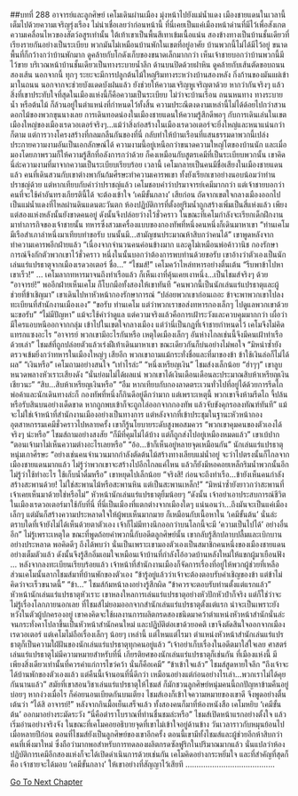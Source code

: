 ##บทที่ 288 อาจารย์และลูกศิษย์
เคโมเดินผ่านเมือง มุ่งหน้าไปยังแม่น้ำแดง
เมืองชายแดนในเวลานี้เต็มไปด้วยความเจริญรุ่งเรือง ไม่น่าเชื่อเลยว่าก่อนหน้านี้ ที่นี่เคยเป็นแค่เมืองหน้าด่านที่มีไว้เพื่อสังเกตความเคลื่อนไหวของสัตว์อสูรเท่านั้น ใต้เท้าเขาเป็นพื้นสีเทาเข้มเนื้อแน่น สองข้างทางเป็นบ้านชั้นเดียวที่เรียงรายกันอย่างเป็นระเบียบ พวกมันไม่เหมือนบ้านพักในเขตที่อยู่อาศัย บ้านพวกนี้ไม่ได้มีไว้อยู่ ขนาดพื้นที่ก็กว้างกว่าบ้านพักมาก ดูคล้ายกับโกดังเก็บของขนาดเล็กมากกว่า
เห็นเจ้าชายบอกว่าบ้านพวกนี้มีไว้ขาย
บริเวณหน้าบ้านชั้นเดียวเป็นทางระบายน้ำลึก ด้านบนปิดด้วยฝาหิน ดูคล้ายกับเส้นตัดขอบถนนสองเส้น นอกจากนี้ ทุกๆ ระยะจะมีการปลูกต้นไม้ใหญ่ริมทางระหว่างบ้านสองหลัง กิ่งก้านของมันแผ่เข้ามาในถนน นอกจากจะช่วยบังแดดบังฝนแล้ว ยังช่วยให้ความเจริญหูเจริญตาด้วย
หากว่ากันจริงๆ แล้ว สิ่งที่เขาประทับใจที่สุดในเมืองแห่งนี้ก็คือความเป็นระเบียบ
ไม่ว่าจะบ้านเรือน ถนนหนทาง ทางระบายน้ำ หรือต้นไม้ ก็ล้วนอยู่ในตำแหน่งที่กำหนดไว้ทั้งสิ้น ความประณีตงดงามเหล่านี้ไม่ได้ด้อยไปกว่าสวนดอกไม้ของพวกขุนนางเลย การเดินทอดน่องในเมืองชายแดนให้ความรู้สึกดีพอๆ กับการเดินเล่นในเขตเมืองใหญ่ของเมืองเรดวอเตอร์จริงๆ...แม้ว่าสิ่งก่อสร้างในเมืองเรดวอเตอร์จะยิ่งใหญ่และหนาแน่นกว่าก็ตาม แต่การวางโครงสร้างที่กลมกลืนกันของที่นี่ กลับทำให้บ้านเรือนที่แสนธรรมดาพวกนี้เปล่งประกายความงามอันเป็นเอกลักษณ์ได้ ความงามนี้อยู่เหนือกว่าขนาดความใหญ่โตของบ้านนัก และเมื่อมองโดยภาพรวมก็ให้ความรู้สึกที่อลังการกว่าด้วย
ก็คงเหมือนกับสูตรเคมีที่เป็นระเบียบพวกนั้น เขาคิด นี่ล่ะความงามที่มาจากความเป็นระเบียบเรียบร้อย
เวลานี้ เคโมกลายเป็นคนมีชื่อเสียงในเมืองชายแดนแล้ว คนที่เดินสวนกับเขาต่างพากันก้มศีรษะทำความเคารพเขา ทั้งยังเรียกเขาอย่างนอบน้อมว่าท่านปราชญ์ด้วย แต่หากเทียบกับคำว่าปราชญ์แล้ว เคโมชอบคำว่าปรมาจารย์เคมีมากกว่า แต่เจ้าชายบอกว่าคนที่จะใช้คำอันทรงเกียรตินี้ได้ จะต้องเข้าใจ ‘เคมีขั้นกลาง’ เสียก่อน
ถัดจากเขตใจกลางเมืองออกไปเป็นแม่น้ำแดงที่ไหลผ่านดินแดนตะวันตก ห้องปฏิบัติการที่ตั้งอยู่ริมน้ำถูกสร้างเพิ่มเป็นสี่แห่งแล้ว เพียงแต่สองแห่งหลังนั้นยังขาดคนอยู่ ดังนั้นจึงปล่อยว่างไว้ชั่วคราว
ในขณะที่เคโมกำลังจะเรียกเด็กฝึกงานมาทำภารกิจของเจ้าชายนั้น ทหารซึ่งสวมเครื่องแบบของกองทัพที่หนึ่งคนหนึ่งก็เดินมาหาเขา
“ท่านเคโม มีเรือสำเภาลำหนึ่งมาเทียบท่าขอรับ บนนั้นมี...สามัญชนประมาณห้าสิบกว่าคนได้” เขาพูดหลังจากทำความเคารพอีกฝ่ายแล้ว “เนื่องจากจำนวนคนค่อนข้างมาก และดูไม่เหมือนพ่อค้าวานิช กองรักษาการณ์จึงกักตัวพวกเขาไว้ชั่วคราว หนึ่งในนั้นบอกว่าต้องการพบท่านด้วยขอรับ เขาอ้างว่าตัวเองเป็นนักเล่นแร่แปรธาตุจากเมืองเรดวอเตอร์ ชื่อ...”
“ไชมส์!” เคโมคว้าไหล่ทหารอย่างตื่นเต้น “รีบพาข้าไปหาเขาเร็ว!”
…
เคโมลากทหารมาจนถึงท่าเรือแล้ว ก็เห็นเงาที่คุ้นเคยเงาหนึ่ง...เป็นไชมส์จริงๆ ด้วย
“อาจารย์!” พออีกฝ่ายเห็นเคโม ก็โบกมือทั้งสองให้เขาทันที
“คนพวกนี้เป็นนักเล่นแร่แปรธาตุและผู้ช่วยที่ข้าเชิญมา” เขาเดินไปหาหัวหน้ากองรักษาการณ์ “ปล่อยพวกเขาก่อนเถอะ ข้าจะพาพวกเขาไปลงทะเบียนที่สำนักงานเมืองเอง”
“ขอรับ ท่านเคโม แต่ว่าพวกเราขอส่งทหารกองเล็กๆ ไปดูแลพวกเขาด้วยนะขอรับ”
“ไม่มีปัญหา”
แม้จะใช้คำว่าดูแล แต่ความจริงแล้วคือการเฝ้าระวังและควบคุมมากกว่า เผื่อว่ามีใครแอบหนีออกจากกลุ่ม เข้าไปในเขตใจกลางเมือง แต่ว่านี่เป็นกฎที่เจ้าชายกำหนดไว้ เคโมจึงไม่คิดแทรกแซงอะไร
“อาจารย์ พวกเขามีอะไรกันหรือ เหตุใดเมืองเล็กๆ อันห่างไกลเช่นนี้จึงมีคนเฝ้าท่าเรือด้วยเล่า” ไชมส์ที่ถูกปล่อยตัวแล้วเร่งฝีเท้าเดินมาหาเขา ขณะเดียวกันก็บ่นอย่างไม่พอใจ “มิหนำซ้ำยังตรวจเข้มยิ่งกว่าทหารในเมืองใหญ่ๆ เสียอีก พวกเขาถามแม้กระทั่งชื่อและที่มาของข้า ข้าใช้เงินล่อก็ไม่ได้ผล”
“เงินหรือ” เคโมถามอย่างสนใจ “เท่าไรล่ะ”
“หนึ่งเหรียญเงิน” ไชมส์งงเล็กน้อย
“ฮ่าๆๆ” เขาลูบหนวดพลางหัวเราะเสียงดัง “นั่นย่อมไม่ได้ผลแน่ พวกเขาได้เงินเดือนเดือนละประมาณสิบห้าเหรียญเงินเชียวนะ”
“สิบ...สิบห้าเหรียญเงินหรือ”
“อืม หากเทียบกับกองลาดตระเวนทั่วไปที่อยู่ได้ด้วยการรีดไถพ่อค้าและนักเดินทางล่ะก็ กองทัพที่หนึ่งก็กินดีอยู่ดีกว่ามาก แต่เพราะเหตุนี้ พวกเขาจึงห้ามรีดไถ จี้ปล้น หรือรับสินบนอย่างเด็ดขาด หากถูกพบเข้าก็จะถูกไล่ออกจากกองทัพ แล้วจับขังคุกรอลงทัณฑ์ทันที” แม้จะไม่ใช่เจ้าหน้าที่สำนักงานเมืองอย่างเป็นทางการ แต่หลังจากที่เข้าประชุมในฐานะหัวหน้ากองอุตสาหกรรมเคมีชั่วคราวไปหลายครั้ง เขาก็รู้นโยบายระดับสูงพอสมควร
“พวกเขาคุมคนของตัวเองได้จริงๆ น่ะหรือ” ไชมส์ถามอย่างสงสัย
“ก็มีที่คุมไม่ได้บ้าง แต่ก็ถูกส่งไปอยู่เหมืองหมดแล้ว” เขาเบ้ปาก “ตอนเจ้ามาไม่เห็นความต่างอะไรเลยหรือ”
“อ้อ...ข้าก็เห็นอยู่หลายจุดเหมือนกัน” นักเล่นแร่แปรธาตุหนุ่มเกาศีรษะ “อย่างเช่นคนจำนวนมากกำลังตัดต้นไม้สร้างทางเลียบแม่น้ำอยู่ จะว่าไปตรงนั้นก็ไกลจากเมืองชายแดนมากแล้ว ไม่รู้ว่าพวกเขาจะสร้างไปอีกไกลแค่ไหน แล้วก็ยังมีหอคอยเหล็กริมน้ำพวกนั้นอีก ไม่รู้ว่าใช้ทำอะไร ใช้เก็บน้ำดื่มหรือ” เขาหยุดไปเล็กน้อย “จริงสิ! ก่อนจะถึงท่าเรือ...ข้ายังเห็นคนกำลังสร้างสะพานด้วย! ไม่ใช่สะพานไม้หรือสะพานหิน แต่เป็นสะพานเหล็ก!”
“มิหนำซ้ำยังยาวกว่าสะพานที่เจ้าเคยเห็นมาด้วยใช่หรือไม่” หัวหน้านักเล่นแร่แปรธาตุยิ้มน้อยๆ “ดังนั้น เจ้าอย่าเอาประสบการณ์ชีวิตในเมืองเรดวอเตอร์มาใช้กับที่นี่ ที่นี่เป็นเมืองที่แตกต่างจากเมืองใดๆ แน่นอนว่า...ถึงมันจะเป็นแค่เมืองเล็กๆ แต่มันก็สร้างความประหลาดใจให้ผู้พบเห็นมากมาย ก็เหมือนกับเนื้อหาใน ‘เคมีขั้นต้น’ นั่นล่ะ ตราบใดที่เจ้ายังไม่ได้เห็นด้วยตาตัวเอง เจ้าก็ไม่มีทางนึกออกว่าบนโลกนี้จะมี ‘ความเป็นไปได้’ อย่างอื่นอีก”
ไม่รู้เพราะเหตุใด ขณะที่พูดถ้อยคำพวกนี้กับอดีตลูกศิษย์นั้น เขากลับรู้สึกปลาบปลื้มและเบิกบานอย่างประหลาด พอคิดดีๆ ถึงได้พบว่า นั่นเป็นเพราะเขามองตัวเองเป็นสมาชิกคนหนึ่งของเมืองชายแดนอย่างเต็มตัวแล้ว ดังนั้นจึงรู้สึกอิ่มเอมใจเหมือนเจ้าบ้านที่กำลังโอ้อวดบ้านหลังใหม่ให้แขกผู้มาเยือนฟัง
…
หลังจากลงทะเบียนเรียบร้อยแล้ว เจ้าหน้าที่สำนักงานเมืองก็จัดการเรื่องที่อยู่ให้พวกผู้ช่วยที่เหลือ ส่วนเคโมนั้นลากไชมส์มาที่บ้านพักของตัวเอง
“ข้ารู้อยู่แล้วว่าเจ้าจะต้องตอบรับคำเชิญของข้า แต่ข้าไม่คิดว่าจะเร็วขนาดนี้”
“ข้า...” ไชมส์ก้มหน้าลงอย่างรู้สึกผิด “ข้าควรจะตอบรับท่านตั้งแต่แรกแล้ว”
หัวหน้านักเล่นแร่แปรธาตุหัวเราะ เขาหลงใหลการเล่นแร่แปรธาตุอย่างหัวปักหัวปำก็จริง แต่ก็ใช่ว่าจะไม่รู้เรื่องโลกภายนอกเลย ที่ไชมส์ไม่ยอมออกจากสำนักเล่นแร่แปรธาตุตั้งแต่แรก น่าจะเป็นเพราะยังหวังในตัวผู้ปกครองอยู่ เขาคงคิดจะใช้ผลงานการผลิตกรดสองชนิดมาคว้าตำแหน่งหัวหน้าสำนักนั่นล่ะ จนกระทั่งคาโปลาขึ้นเป็นหัวหน้าสำนักคนใหม่ และปฏิบัติต่อเขาด้วยอคติ เขาจึงตัดสินใจออกจากเมืองเรดวอเตอร์
แต่เคโมไม่ถือเรื่องเล็กๆ น้อยๆ เหล่านี้ แต่ไหนแต่ไรมา ตำแหน่งหัวหน้าสำนักเล่นแร่แปรธาตุก็เป็นความใฝ่ฝันของนักเล่นแร่แปรธาตุทุกคนอยู่แล้ว
“เจ้าอย่าเก็บเรื่องในอดีตมาใส่ใจเลย ศาสตร์เล่นแร่แปรธาตุไม่มีความหมายสำหรับที่นี่ เกียรติยศของนักเล่นแร่แปรธาตุก็เช่นกัน ที่เมืองแห่งนี้ มีเพียงสิ่งเดียวเท่านั้นที่ควรค่าแก่การไขว่คว้า นั่นก็คือเคมี”
“ข้าเข้าใจแล้ว” ไชมส์สูดหายใจลึก
“ถึงเจ้าจะได้บ้านพักของตัวเองแล้ว แต่คืนนี้เจ้านอนที่นี่ดีกว่า เหมือนอย่างแต่ก่อนอย่างไรเล่า...พวกเราไม่ได้คุยกันนานแล้ว”
สมัยที่เขาสอนวิชาเล่นแร่แปรธาตุให้ไชมส์ ก็มักชวนลูกศิษย์หนุ่มคนนี้ถกปัญหาข้ามคืนอยู่บ่อยๆ หากง่วงเมื่อไร ก็ค่อยนอนเบียดกันบนเตียง
ไชมส์เองก็เข้าใจความหมายของเขาดี จึงพูดอย่างตื่นเต้นว่า “ได้สิ อาจารย์!”
หลังจากกินมื้อเย็นเสร็จแล้ว ทั้งสองคนก็มาที่ห้องหนังสือ เคโมหยิบ ‘เคมีขั้นต้น’ ออกมาอย่างระมัดระวัง
“นี่คือตำราโบราณที่ท่านชื่นชมล่ะหรือ”
ไชมส์เปิดหน้าแรกอย่างตั้งใจ แล้วเริ่มอ่านอย่างจริงจัง ในขณะที่เคโมคอยอธิบายจุดที่เขาไม่เข้าใจอยู่ด้านข้าง วันเวลาราวกับหมุนย้อนไปเมื่อหลายปีก่อน ตอนที่ไชมส์ยังเป็นลูกศิษย์ของเขาอีกครั้ง
ตอนนี้เขามีทั้งไชมส์และผู้ช่วยอีกห้าสิบกว่าคนที่เพิ่งมาใหม่ ซึ่งถือว่ามากพอสำหรับการทดลองผลิตกรดซัลฟูริกในปริมาณมากแล้ว นั่นแปลว่าห้องปฏิบัติการเคมีอีกสองแห่งก็จะได้เปิดดำเนินการด้วยเช่นกัน เคโมคิดอย่างกระหยิ่มใจ และที่สำคัญที่สุดก็คือ เจ้าชายจะได้มอบ ‘เคมีขั้นกลาง’ ให้เขาอย่างที่สัญญาไว้เสียที
........................................


[Go To Next Chapter]( ./201.md)